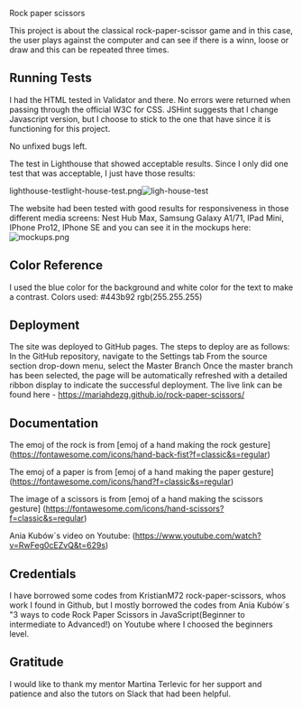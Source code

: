Rock paper scissors

This project is about the classical rock-paper-scissor game and in this case, the user plays against the computer and can see if there is a winn, loose or draw and this can be repeated three times.
## Running Tests

I had the HTML tested in Validator and there. No errors were returned when passing through the official W3C for CSS. JSHint suggests that I change Javascript version, but I choose to stick to the one that have since it is functioning for this project.

No unfixed bugs left.

The test in Lighthouse that showed acceptable results. Since I only did one test that was acceptable, I just have those results:

lighthouse-testlight-house-test.png![ligh-house-test](https://github.com/MariaHdezG/rock-paper-scissors/assets/125393563/1849a9f8-04eb-4e53-b55c-d1aa62bf041e)


The website had been tested with good results for responsiveness in those different media screens: Nest Hub Max, Samsung Galaxy A1/71, IPad Mini, IPhone Pro12, IPhone SE and you can see it in the mockups here:
![mockups.png](../images/mockups.png)


## Color Reference

I used the blue color for the background and white color for the text to make a contrast.
Colors used:
#443b92
rgb(255.255.255)

## Deployment

The site was deployed to GitHub pages. The steps to deploy are as follows: In the GitHub repository, navigate to the Settings tab From the source section drop-down menu, select the Master Branch Once the master branch has been selected, the page will be automatically refreshed with a detailed ribbon display to indicate the successful deployment. The live link can be found here - https://mariahdezg.github.io/rock-paper-scissors/

## Documentation

The emoj of the rock is from [emoj of a hand making the rock gesture] (https://fontawesome.com/icons/hand-back-fist?f=classic&s=regular)

The emoj of a paper is from [emoj of a hand making the paper gesture] 
(https://fontawesome.com/icons/hand?f=classic&s=regular)

The image of a scissors is from [emoj of a hand making the scissors gesture] (https://fontawesome.com/icons/hand-scissors?f=classic&s=regular)

Ania Kubów´s video on Youtube:
(https://www.youtube.com/watch?v=RwFeg0cEZvQ&t=629s)

## Credentials

I have borrowed some codes from KristianM72 rock-paper-scissors, whos work I found in Github, but I mostly borrowed the codes from Ania Kubów´s "3 ways to code Rock Paper Scissors in JavaScript(Beginner to intermediate to Advanced!) on Youtube where I choosed the beginners level.

## Gratitude

I would like to thank my mentor Martina Terlevic for her support and patience and also the tutors on Slack that had been helpful.
